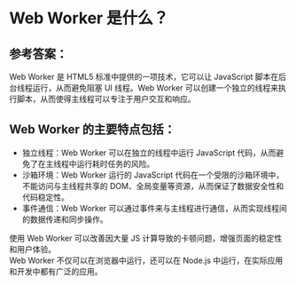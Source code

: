 # Web Worker 是什么？

## 参考答案：

Web Worker 是 HTML5 标准中提供的一项技术，它可以让 JavaScript 脚本在后台线程运行，从而避免阻塞 UI 线程。Web Worker 可以创建一个独立的线程来执行脚本，从而使得主线程可以专注于用户交互和响应。

## Web Worker 的主要特点包括：

- 独立线程：Web Worker 可以在独立的线程中运行 JavaScript 代码，从而避免了在主线程中运行耗时任务的风险。
- 沙箱环境：Web Worker 运行的 JavaScript 代码在一个受限的沙箱环境中，不能访问与主线程共享的 DOM、全局变量等资源，从而保证了数据安全性和代码稳定性。
- 事件通信：Web Worker 可以通过事件来与主线程进行通信，从而实现线程间的数据传递和同步操作。


使用 Web Worker 可以改善因大量 JS 计算导致的卡顿问题，增强页面的稳定性和用户体验。  
Web Worker 不仅可以在浏览器中运行，还可以在 Node.js 中运行，在实际应用和开发中都有广泛的应用。
